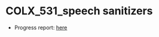 # COLX_531_speech sanitizers

- Progress report: [here](https://github.ubc.ca/wangcx12/COLX_531_speech_sanitizers/blob/main/Progress_report.pdf)
